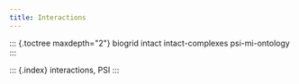 ```yaml
---
title: Interactions
---
```


::: {.toctree maxdepth="2"}
biogrid intact intact-complexes psi-mi-ontology
:::

::: {.index}
interactions, PSI
:::
